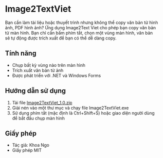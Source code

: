 ﻿# Image2TextViet

Bạn cần làm tài liệu hoặc thuyết trình nhưng không thể copy văn bản từ hình ảnh, PDF hình ảnh?
Ứng dụng Image2Text Viet cho phép bạn copy văn bản từ màn hình. Bạn chỉ cần bấm phím tắt, chọn một vùng
màn hình, văn bản sẽ tự động được trích xuất để bạn có thể dễ dàng copy.

## Tính năng
- Chụp bất kỳ vùng nào trên màn hình
- Trích xuất văn bản từ ảnh
- Được phát triển với .NET và Windows Forms

## Hướng dẫn sử dụng
1. Tải file [Image2TextViet_1.0.zip](https://github.com/user-attachments/files/19839705/Image2TextViet_1.0.zip)
2. Giải nén vào một thư mục và chạy file Image2TextViet.exe
3. Sử dụng phím tắt (mặc định là Ctrl+Shift+S) hoặc giao diện người dùng để bắt đầu chụp màn hình

## Giấy phép
* Tác giả: Khoa Ngo
* Giấy phép MIT

